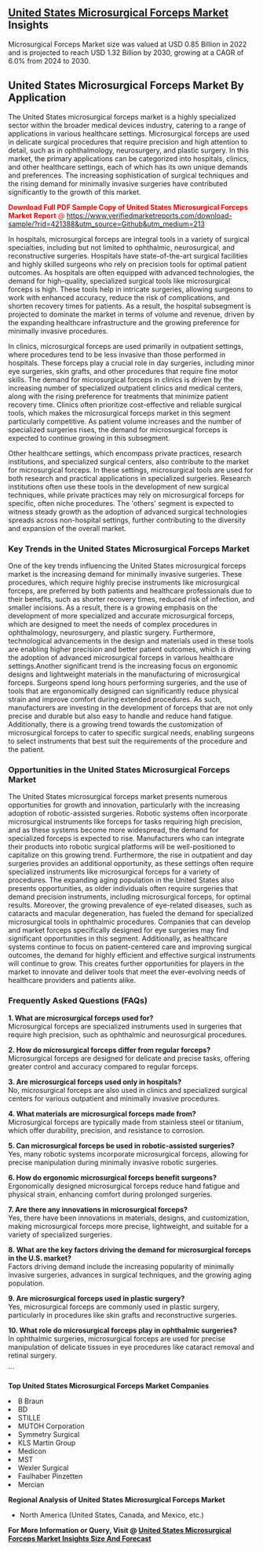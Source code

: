 <h2><a href="https://www.verifiedmarketreports.com/download-sample/?rid=421388&amp;utm_source=Github&amp;utm_medium=213" target="_blank">United States Microsurgical Forceps Market</a> Insights</h2><p>Microsurgical Forceps Market size was valued at USD 0.85 Billion in 2022 and is projected to reach USD 1.32 Billion by 2030, growing at a CAGR of 6.0% from 2024 to 2030.</p><p><h2>United States Microsurgical Forceps Market By Application</h2><p>The United States microsurgical forceps market is a highly specialized sector within the broader medical devices industry, catering to a range of applications in various healthcare settings. Microsurgical forceps are used in delicate surgical procedures that require precision and high attention to detail, such as in ophthalmology, neurosurgery, and plastic surgery. In this market, the primary applications can be categorized into hospitals, clinics, and other healthcare settings, each of which has its own unique demands and preferences. The increasing sophistication of surgical techniques and the rising demand for minimally invasive surgeries have contributed significantly to the growth of this market. <p><span class=""><span style="color: #ff0000;"><strong>Download Full PDF Sample Copy of United States Microsurgical Forceps Market Report</strong> @ </span><a href="https://www.verifiedmarketreports.com/download-sample/?rid=421388&amp;utm_source=Github&amp;utm_medium=213" target="_blank">https://www.verifiedmarketreports.com/download-sample/?rid=421388&amp;utm_source=Github&amp;utm_medium=213</a></span></p>In hospitals, microsurgical forceps are integral tools in a variety of surgical specialties, including but not limited to ophthalmic, neurosurgical, and reconstructive surgeries. Hospitals have state-of-the-art surgical facilities and highly skilled surgeons who rely on precision tools for optimal patient outcomes. As hospitals are often equipped with advanced technologies, the demand for high-quality, specialized surgical tools like microsurgical forceps is high. These tools help in intricate surgeries, allowing surgeons to work with enhanced accuracy, reduce the risk of complications, and shorten recovery times for patients. As a result, the hospital subsegment is projected to dominate the market in terms of volume and revenue, driven by the expanding healthcare infrastructure and the growing preference for minimally invasive procedures. </p><p>In clinics, microsurgical forceps are used primarily in outpatient settings, where procedures tend to be less invasive than those performed in hospitals. These forceps play a crucial role in day surgeries, including minor eye surgeries, skin grafts, and other procedures that require fine motor skills. The demand for microsurgical forceps in clinics is driven by the increasing number of specialized outpatient clinics and medical centers, along with the rising preference for treatments that minimize patient recovery time. Clinics often prioritize cost-effective and reliable surgical tools, which makes the microsurgical forceps market in this segment particularly competitive. As patient volume increases and the number of specialized surgeries rises, the demand for microsurgical forceps is expected to continue growing in this subsegment. </p><p>Other healthcare settings, which encompass private practices, research institutions, and specialized surgical centers, also contribute to the market for microsurgical forceps. In these settings, microsurgical tools are used for both research and practical applications in specialized surgeries. Research institutions often use these tools in the development of new surgical techniques, while private practices may rely on microsurgical forceps for specific, often niche procedures. The 'others' segment is expected to witness steady growth as the adoption of advanced surgical technologies spreads across non-hospital settings, further contributing to the diversity and expansion of the overall market.</p><h3>Key Trends in the United States Microsurgical Forceps Market</h3><p>One of the key trends influencing the United States microsurgical forceps market is the increasing demand for minimally invasive surgeries. These procedures, which require highly precise instruments like microsurgical forceps, are preferred by both patients and healthcare professionals due to their benefits, such as shorter recovery times, reduced risk of infection, and smaller incisions. As a result, there is a growing emphasis on the development of more specialized and accurate microsurgical forceps, which are designed to meet the needs of complex procedures in ophthalmology, neurosurgery, and plastic surgery. Furthermore, technological advancements in the design and materials used in these tools are enabling higher precision and better patient outcomes, which is driving the adoption of advanced microsurgical forceps in various healthcare settings.Another significant trend is the increasing focus on ergonomic designs and lightweight materials in the manufacturing of microsurgical forceps. Surgeons spend long hours performing surgeries, and the use of tools that are ergonomically designed can significantly reduce physical strain and improve comfort during extended procedures. As such, manufacturers are investing in the development of forceps that are not only precise and durable but also easy to handle and reduce hand fatigue. Additionally, there is a growing trend towards the customization of microsurgical forceps to cater to specific surgical needs, enabling surgeons to select instruments that best suit the requirements of the procedure and the patient.</p><h3>Opportunities in the United States Microsurgical Forceps Market</h3><p>The United States microsurgical forceps market presents numerous opportunities for growth and innovation, particularly with the increasing adoption of robotic-assisted surgeries. Robotic systems often incorporate microsurgical instruments like forceps for tasks requiring high precision, and as these systems become more widespread, the demand for specialized forceps is expected to rise. Manufacturers who can integrate their products into robotic surgical platforms will be well-positioned to capitalize on this growing trend. Furthermore, the rise in outpatient and day surgeries provides an additional opportunity, as these settings often require specialized instruments like microsurgical forceps for a variety of procedures. The expanding aging population in the United States also presents opportunities, as older individuals often require surgeries that demand precision instruments, including microsurgical forceps, for optimal results. Moreover, the growing prevalence of eye-related diseases, such as cataracts and macular degeneration, has fueled the demand for specialized microsurgical tools in ophthalmic procedures. Companies that can develop and market forceps specifically designed for eye surgeries may find significant opportunities in this segment. Additionally, as healthcare systems continue to focus on patient-centered care and improving surgical outcomes, the demand for highly efficient and effective surgical instruments will continue to grow. This creates further opportunities for players in the market to innovate and deliver tools that meet the ever-evolving needs of healthcare providers and patients alike.</p><h3>Frequently Asked Questions (FAQs)</h3><p><b>1. What are microsurgical forceps used for?</b><br>Microsurgical forceps are specialized instruments used in surgeries that require high precision, such as ophthalmic and neurosurgical procedures.</p><p><b>2. How do microsurgical forceps differ from regular forceps?</b><br>Microsurgical forceps are designed for delicate and precise tasks, offering greater control and accuracy compared to regular forceps.</p><p><b>3. Are microsurgical forceps used only in hospitals?</b><br>No, microsurgical forceps are also used in clinics and specialized surgical centers for various outpatient and minimally invasive procedures.</p><p><b>4. What materials are microsurgical forceps made from?</b><br>Microsurgical forceps are typically made from stainless steel or titanium, which offer durability, precision, and resistance to corrosion.</p><p><b>5. Can microsurgical forceps be used in robotic-assisted surgeries?</b><br>Yes, many robotic systems incorporate microsurgical forceps, allowing for precise manipulation during minimally invasive robotic surgeries.</p><p><b>6. How do ergonomic microsurgical forceps benefit surgeons?</b><br>Ergonomically designed microsurgical forceps reduce hand fatigue and physical strain, enhancing comfort during prolonged surgeries.</p><p><b>7. Are there any innovations in microsurgical forceps?</b><br>Yes, there have been innovations in materials, designs, and customization, making microsurgical forceps more precise, lightweight, and suitable for a variety of specialized surgeries.</p><p><b>8. What are the key factors driving the demand for microsurgical forceps in the U.S. market?</b><br>Factors driving demand include the increasing popularity of minimally invasive surgeries, advances in surgical techniques, and the growing aging population.</p><p><b>9. Are microsurgical forceps used in plastic surgery?</b><br>Yes, microsurgical forceps are commonly used in plastic surgery, particularly in procedures like skin grafts and reconstructive surgeries.</p><p><b>10. What role do microsurgical forceps play in ophthalmic surgeries?</b><br>In ophthalmic surgeries, microsurgical forceps are used for precise manipulation of delicate tissues in eye procedures like cataract removal and retinal surgery.</p>```</p><p><strong>Top United States Microsurgical Forceps Market Companies</strong></p><div data-test-id=""><p><li>B Braun</li><li> BD</li><li> STILLE</li><li> MUTOH Corporation</li><li> Symmetry Surgical</li><li> KLS Martin Group</li><li> Medicon</li><li> MST</li><li> Wexler Surgical</li><li> Faulhaber Pinzetten</li><li> Mercian</li></p><div><strong>Regional Analysis of&nbsp;United States Microsurgical Forceps Market</strong></div><ul><li dir="ltr"><p dir="ltr">North America&nbsp;(United States, Canada, and Mexico, etc.)</p></li></ul><p><strong>For More Information or Query, Visit @&nbsp;</strong><strong><a href="https://www.verifiedmarketreports.com/product/microsurgical-forceps-market/?utm_source=Github&amp;utm_medium=213" target="_blank">United States Microsurgical Forceps Market Insights Size And Forecast</a></strong></p></div>
